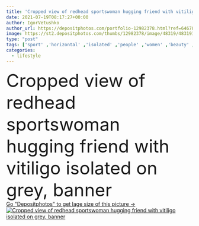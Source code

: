 ```yaml
---
title: 'Cropped view of redhead sportswoman hugging friend with vitiligo isolated on grey, banner '
date: 2021-07-19T08:17:27+00:00
author: IgorVetushko
author_url: https://depositphotos.com/portfolio-12982378.html?ref=64678756
image: https://st2.depositphotos.com/thumbs/12982378/image/48319/483191830/api_thumb_450.jpg?forcejpeg=true
type: "post"
tags: ['sport' ,'horizontal' ,'isolated' ,'people' ,'women' ,'beauty' ,'health' ,'friendship' ,'healthcare' ,'crop' ,'banner' ,'gray' ,'skin' ,'lifestyle' ,'grey' ,'together' ,'fitness' ,'friends' ,'embrace' ,'hug' ,'freckles' ,'freckled' ,'redhead' ,'partial' ,'sportswear' ,'pigmentation' ,'autoimmune' ,'sportswomen' ,'self esteem' ,'vitiligo' ,'copy space' ,'Studio Shot' ,'young adult' ,'red hair' ,'website header' ,'self acceptance' ,'body positive' ]
categories: 
  - lifestyle
---
```

<div aling="center">
            <font size="60"> Cropped view of redhead sportswoman hugging friend with vitiligo isolated on grey, banner</font>   
</div>
<div>
    <a href='https://st2.depositphotos.com/thumbs/12982378/image/48319/483191830/api_thumb_450.jpg?forcejpeg=true?ref=64678756' target=_blank > Go "Depositphotos" to get lage size of this picture ->
        <img href='https://st2.depositphotos.com/thumbs/12982378/image/48319/483191830/api_thumb_450.jpg?forcejpeg=true?ref=64678756' src='https://st2.depositphotos.com/12982378/48319/i/950/depositphotos_483191830-stock-photo-cropped-view-redhead-sportswoman-hugging.jpg?forcejpeg=true' alt='Cropped view of redhead sportswoman hugging friend with vitiligo isolated on grey, banner' >
    </a>
</div>

